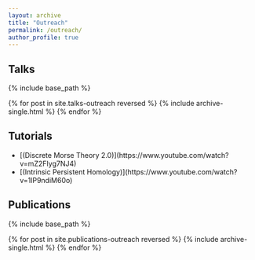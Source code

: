 ```yaml
---
layout: archive
title: "Outreach"
permalink: /outreach/
author_profile: true
---
```


## Talks

{% include base_path %}

{% for post in site.talks-outreach reversed %}
  {% include archive-single.html %}
{% endfor %}


## Tutorials

<ul>
<li>[(Discrete Morse Theory 2.0)](https://www.youtube.com/watch?v=mZ2FIyg7NJ4)</li>

<li>[(Intrinsic Persistent Homology)](https://www.youtube.com/watch?v=1lP9ndiM60o)</li>

</ul>

## Publications

{% include base_path %}

{% for post in site.publications-outreach reversed %}
  {% include archive-single.html %}
{% endfor %}
